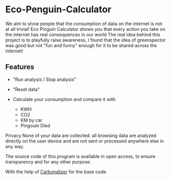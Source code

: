 # Eco-Penguin-Calculator

We aim to show people that the consumption of data on the internet is not at all trivial! Eco Pinguin Calculator shows you that every action you take on the internet has real consequences in our world
The real idea behind this project is to playfully raise awareness, I found that the idea of ​​greenspector was good but not "fun and funny" enough for it to be shared across the internet!

## Features



- "Run analysis / Stop analysis" 

- "Reset data" 

- Calculate your consumption and compare it with 
    - KWH
    - CO2
    - KM by car
    - Pingouin Died

Privacy
None of your data are collected: all browsing data are analyzed directly on the user device and are not sent or processed anywhere else in any way.

The source code of this program is available in open access, to ensure transparency and for any other purpose.

With the help of [Carbonalizer](https://github.com/carbonalyser/Carbonalyser) for the base code


